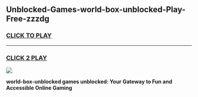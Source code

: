 
## Unblocked-Games-world-box-unblocked-Play-Free-zzzdg
<h3>
<a href="https://premium76.site?title=world-box-unblocked&ref=18A1">CLICK TO PLAY</a></h3>
<hr>

<h3>
<a href="https://premium76.site?title=world-box-unblocked&ref=18A1">CLICK 2 PLAY</a>
  
</h3>

<a href="https://premium76.site?title=world-box-unblocked&ref=18A1"><img src="https://clearcache.store/games.png"></a>


**world-box-unblocked games unblocked: Your Gateway to Fun and Accessible Online Gaming**
